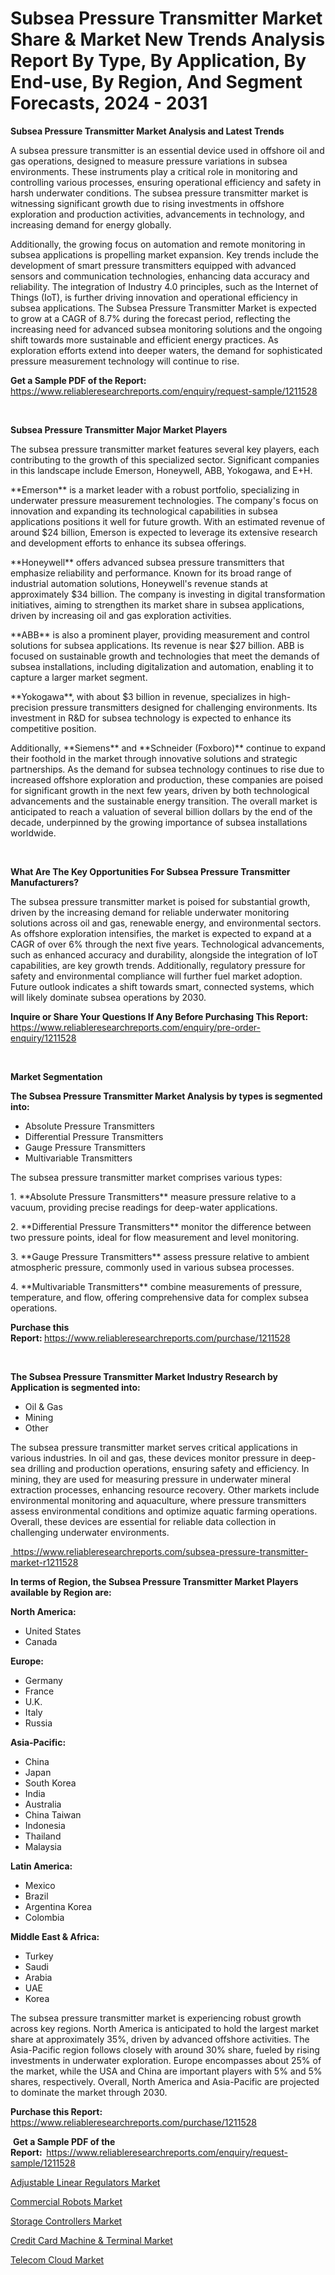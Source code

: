 <p><h1>Subsea Pressure Transmitter Market Share & Market New Trends Analysis Report By Type, By Application, By End-use, By Region, And Segment Forecasts, 2024 - 2031</h1></p><p><strong>Subsea Pressure Transmitter Market Analysis and Latest Trends</strong></p>
<p><p>A subsea pressure transmitter is an essential device used in offshore oil and gas operations, designed to measure pressure variations in subsea environments. These instruments play a critical role in monitoring and controlling various processes, ensuring operational efficiency and safety in harsh underwater conditions. The subsea pressure transmitter market is witnessing significant growth due to rising investments in offshore exploration and production activities, advancements in technology, and increasing demand for energy globally.</p><p>Additionally, the growing focus on automation and remote monitoring in subsea applications is propelling market expansion. Key trends include the development of smart pressure transmitters equipped with advanced sensors and communication technologies, enhancing data accuracy and reliability. The integration of Industry 4.0 principles, such as the Internet of Things (IoT), is further driving innovation and operational efficiency in subsea applications. The Subsea Pressure Transmitter Market is expected to grow at a CAGR of 8.7% during the forecast period, reflecting the increasing need for advanced subsea monitoring solutions and the ongoing shift towards more sustainable and efficient energy practices. As exploration efforts extend into deeper waters, the demand for sophisticated pressure measurement technology will continue to rise.</p></p>
<p><strong>Get a Sample PDF of the Report:&nbsp;</strong> <a href="https://www.reliableresearchreports.com/enquiry/request-sample/1211528?utm_campaign=34&utm_medium=2&utm_source=Github&utm_content=ia&utm_term=05102024&utm_id=subsea-pressure-transmitter">https://www.reliableresearchreports.com/enquiry/request-sample/1211528</a></p>
<p>&nbsp;</p>
<p><strong>Subsea Pressure Transmitter Major Market Players</strong></p>
<p><p>The subsea pressure transmitter market features several key players, each contributing to the growth of this specialized sector. Significant companies in this landscape include Emerson, Honeywell, ABB, Yokogawa, and E+H. </p><p>**Emerson** is a market leader with a robust portfolio, specializing in underwater pressure measurement technologies. The company's focus on innovation and expanding its technological capabilities in subsea applications positions it well for future growth. With an estimated revenue of around $24 billion, Emerson is expected to leverage its extensive research and development efforts to enhance its subsea offerings.</p><p>**Honeywell** offers advanced subsea pressure transmitters that emphasize reliability and performance. Known for its broad range of industrial automation solutions, Honeywell's revenue stands at approximately $34 billion. The company is investing in digital transformation initiatives, aiming to strengthen its market share in subsea applications, driven by increasing oil and gas exploration activities.</p><p>**ABB** is also a prominent player, providing measurement and control solutions for subsea applications. Its revenue is near $27 billion. ABB is focused on sustainable growth and technologies that meet the demands of subsea installations, including digitalization and automation, enabling it to capture a larger market segment.</p><p>**Yokogawa**, with about $3 billion in revenue, specializes in high-precision pressure transmitters designed for challenging environments. Its investment in R&D for subsea technology is expected to enhance its competitive position.</p><p>Additionally, **Siemens** and **Schneider (Foxboro)** continue to expand their foothold in the market through innovative solutions and strategic partnerships. As the demand for subsea technology continues to rise due to increased offshore exploration and production, these companies are poised for significant growth in the next few years, driven by both technological advancements and the sustainable energy transition. The overall market is anticipated to reach a valuation of several billion dollars by the end of the decade, underpinned by the growing importance of subsea installations worldwide.</p></p>
<p>&nbsp;</p>
<p><strong>What Are The Key Opportunities For Subsea Pressure Transmitter Manufacturers?</strong></p>
<p><p>The subsea pressure transmitter market is poised for substantial growth, driven by the increasing demand for reliable underwater monitoring solutions across oil and gas, renewable energy, and environmental sectors. As offshore exploration intensifies, the market is expected to expand at a CAGR of over 6% through the next five years. Technological advancements, such as enhanced accuracy and durability, alongside the integration of IoT capabilities, are key growth trends. Additionally, regulatory pressure for safety and environmental compliance will further fuel market adoption. Future outlook indicates a shift towards smart, connected systems, which will likely dominate subsea operations by 2030.</p></p>
<p><strong>Inquire or Share Your Questions If Any Before Purchasing This Report:</strong> <a href="https://www.reliableresearchreports.com/enquiry/pre-order-enquiry/1211528?utm_campaign=34&utm_medium=2&utm_source=Github&utm_content=ia&utm_term=05102024&utm_id=subsea-pressure-transmitter">https://www.reliableresearchreports.com/enquiry/pre-order-enquiry/1211528</a></p>
<p>&nbsp;</p>
<p><strong>Market Segmentation</strong></p>
<p><strong>The Subsea Pressure Transmitter Market Analysis by types is segmented into:</strong></p>
<p><ul><li>Absolute Pressure Transmitters</li><li>Differential Pressure Transmitters</li><li>Gauge Pressure Transmitters</li><li>Multivariable Transmitters</li></ul></p>
<p><p>The subsea pressure transmitter market comprises various types: </p><p>1. **Absolute Pressure Transmitters** measure pressure relative to a vacuum, providing precise readings for deep-water applications.</p><p>2. **Differential Pressure Transmitters** monitor the difference between two pressure points, ideal for flow measurement and level monitoring.</p><p>3. **Gauge Pressure Transmitters** assess pressure relative to ambient atmospheric pressure, commonly used in various subsea processes.</p><p>4. **Multivariable Transmitters** combine measurements of pressure, temperature, and flow, offering comprehensive data for complex subsea operations.</p></p>
<p><strong>Purchase this Report:&nbsp;</strong><a href="https://www.reliableresearchreports.com/purchase/1211528?utm_campaign=34&utm_medium=2&utm_source=Github&utm_content=ia&utm_term=05102024&utm_id=subsea-pressure-transmitter">https://www.reliableresearchreports.com/purchase/1211528</a></p>
<p>&nbsp;</p>
<p><strong>The Subsea Pressure Transmitter Market Industry Research by Application is segmented into:</strong></p>
<p><ul><li>Oil & Gas</li><li>Mining</li><li>Other</li></ul></p>
<p><p>The subsea pressure transmitter market serves critical applications in various industries. In oil and gas, these devices monitor pressure in deep-sea drilling and production operations, ensuring safety and efficiency. In mining, they are used for measuring pressure in underwater mineral extraction processes, enhancing resource recovery. Other markets include environmental monitoring and aquaculture, where pressure transmitters assess environmental conditions and optimize aquatic farming operations. Overall, these devices are essential for reliable data collection in challenging underwater environments.</p></p>
<p><a href="https://www.reliableresearchreports.com/subsea-pressure-transmitter-market-r1211528?utm_campaign=34&utm_medium=2&utm_source=Github&utm_content=ia&utm_term=05102024&utm_id=subsea-pressure-transmitter">&nbsp;https://www.reliableresearchreports.com/subsea-pressure-transmitter-market-r1211528</a></p>
<p><strong>In terms of Region, the Subsea Pressure Transmitter Market Players available by Region are:</strong></p>
<p>
    <p> <strong> North America: </strong>
        <ul>
            <li>United States</li>
            <li>Canada</li>
        </ul>
        </p> 
    <p> <strong> Europe: </strong>
        <ul>
            <li>Germany</li>
            <li>France</li>
            <li>U.K.</li>
            <li>Italy</li>
            <li>Russia</li>
        </ul>
        </p> 
    <p> <strong> Asia-Pacific: </strong>
        <ul>
            <li>China</li>
            <li>Japan</li>
            <li>South Korea</li>
            <li>India</li>
            <li>Australia</li>
            <li>China Taiwan</li>
            <li>Indonesia</li>
            <li>Thailand</li>
            <li>Malaysia</li>
        </ul>
        </p> 
    <p> <strong> Latin America: </strong>
        <ul>
            <li>Mexico</li>
            <li>Brazil</li>
            <li>Argentina Korea</li>
            <li>Colombia</li>
        </ul>
        </p> 
    <p> <strong> Middle East & Africa: </strong>
        <ul>
            <li>Turkey</li>
            <li>Saudi</li>
            <li>Arabia</li>
            <li>UAE</li>
            <li>Korea</li>
        </ul>
    </p>
    </p>
<p><p>The subsea pressure transmitter market is experiencing robust growth across key regions. North America is anticipated to hold the largest market share at approximately 35%, driven by advanced offshore activities. The Asia-Pacific region follows closely with around 30% share, fueled by rising investments in underwater exploration. Europe encompasses about 25% of the market, while the USA and China are important players with 5% and 5% shares, respectively. Overall, North America and Asia-Pacific are projected to dominate the market through 2030.</p></p>
<p><strong>Purchase this Report: </strong><a href="https://www.reliableresearchreports.com/purchase/1211528?utm_campaign=34&utm_medium=2&utm_source=Github&utm_content=ia&utm_term=05102024&utm_id=subsea-pressure-transmitter">https://www.reliableresearchreports.com/purchase/1211528</a></p>
<p>&nbsp;<strong>Get a Sample PDF of the Report:&nbsp;&nbsp;</strong><a href="https://www.reliableresearchreports.com/enquiry/request-sample/1211528?utm_campaign=34&utm_medium=2&utm_source=Github&utm_content=ia&utm_term=05102024&utm_id=subsea-pressure-transmitter">https://www.reliableresearchreports.com/enquiry/request-sample/1211528</a></p>
<p><strong></strong></p>
<p><p><a href="https://issuu.com/reportprime-2/docs/adjustable-linear-regulators-market_6ebc3396cb7ddb?utm_campaign=34&utm_medium=2&utm_source=Github&utm_content=ia&utm_term=05102024&utm_id=subsea-pressure-transmitter">Adjustable Linear Regulators Market</a></p><p><a href="https://www.linkedin.com/pulse/commercial-robots-market-transformation-comparative-analysis-yg5bc?utm_campaign=34&utm_medium=2&utm_source=Github&utm_content=ia&utm_term=05102024&utm_id=subsea-pressure-transmitter">Commercial Robots Market</a></p><p><a href="https://github.com/AlisaRowe24/Market-Research-Report-List-1/blob/main/storage-controllers-market.md?utm_campaign=34&utm_medium=2&utm_source=Github&utm_content=ia&utm_term=05102024&utm_id=subsea-pressure-transmitter">Storage Controllers Market</a></p><p><a href="https://github.com/HobertDavis43/Market-Research-Report-List-1/blob/main/credit-card-machine-terminal-market.md?utm_campaign=34&utm_medium=2&utm_source=Github&utm_content=ia&utm_term=05102024&utm_id=subsea-pressure-transmitter">Credit Card Machine & Terminal Market</a></p><p><a href="https://www.linkedin.com/pulse/telecom-cloud-market-outlook-forecast-from-2024-2031-seeresearch-j8lsf?utm_campaign=34&utm_medium=2&utm_source=Github&utm_content=ia&utm_term=05102024&utm_id=subsea-pressure-transmitter">Telecom Cloud Market</a></p></p>